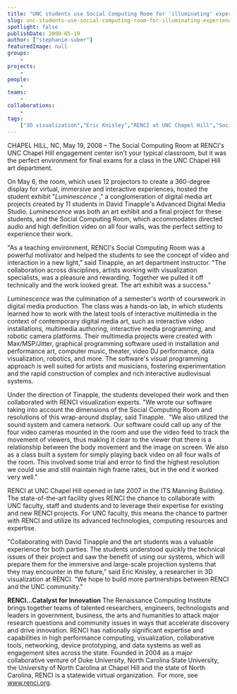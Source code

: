 ```yaml
---
title: "UNC students use Social Computing Room for 'illuminating' experience"
slug: unc-students-use-social-computing-room-for-illuminating-experience
spotlight: false
publishDate: 2008-05-19
author: ["stephanie-suber"]
featuredImage: null
groups:
    - 
projects:
    - 
people:
    - 
teams: 
    - 
collaborations:
    - 
tags:
    ["3D visualization","Eric Knisley","RENCI at UNC Chapel Hill","Social Computing Room (SCR)"]
---
```

CHAPEL HILL, NC, May 19, 2008 – The Social Computing Room at RENCI's UNC Chapel Hill engagement center isn't your typical classroom, but it was the perfect environment for final exams for a class in the UNC Chapel Hill art department.

On May 6, the room, which uses 12 projectors to create a 360-degree display for virtual, immersive and interactive experiences, hosted the student exhibit "<em>Luminescence</em> ,"  a conglomeration of digital media art projects created by 11 students in David  Tinapple's Advanced Digital Media Studio. <em>Luminescence </em>was both an art exhibit and a final project for these students, and the Social Computing Room, which accommodates directed audio and high definition video on all four walls, was the perfect setting to experience their work.

"As a teaching environment, RENCI's Social Computing Room was a powerful motivator and helped the students to see the concept of video and interaction in a new light," said Tinapple, an art department instructor. "The collaboration across disciplines, artists working with visualization specialists, was a pleasure and rewarding. Together we pulled it off technically and the work looked great. The art exhibit was a success."

<em>Luminescence</em> was the culmination of a semester's worth of coursework in digital media production. The class was a hands-on lab, in which students learned how to work with the latest tools of interactive multimedia in the context of contemporary digital media art, such as interactive video installations, multimedia authoring, interactive media programming, and robotic camera platforms. Their multimedia projects were created with Max/MSP/Jitter, graphical programming software used in installation and performance art, computer music, theater, video DJ performance, data visualization, robotics, and more. The software's visual programming approach is well suited for artists and musicians, fostering experimentation and the rapid construction of complex and rich interactive audiovisual systems.

Under the direction of Tinapple, the students developed their work and then collaborated with RENCI visualization experts. "We wrote our software taking into account the dimensions of the Social Computing Room and resolutions of this wrap-around display, said Tinapple.  "We also utilized the sound system and camera network. Our software could call up any of the four video cameras mounted in the room and use the video feed to track the movement of viewers, thus making it clear to the viewer that there is a relationship between the body movement and the image on screen. We also as a class built a system for simply playing back video on all four walls of the room. This involved some trial and error to find the highest resolution we could use and still maintain high frame rates, but in the end it worked very well."

RENCI at UNC Chapel Hill opened in late 2007 in the ITS Manning Building. The state-of-the-art facility gives RENCI the chance to collaborate with UNC faculty, staff and students and to leverage their expertise for existing and new RENCI projects. For UNC faculty, this means the chance to partner with RENCI and utilize its advanced technologies, computing resources and expertise.

"Collaborating with David Tinapple and the art students was a valuable experience for both parties. The students understood quickly the technical issues of their project and saw the benefit of using our systems, which will prepare them for the immersive and large-scale projection systems that they may encounter in the future," said Eric Knisley, a researcher in 3D visualization at RENCI. "We hope to build more partnerships between RENCI and the UNC community."

<strong>RENCI…Catalyst for  Innovation</strong>
The Renaissance Computing Institute brings together teams of talented researchers, engineers, technologists and leaders in government, business, the arts and humanities to attack major research questions and community issues in ways that accelerate discovery and drive innovation. RENCI has nationally significant expertise and capabilities in high performance computing, visualization, collaborative tools, networking, device prototyping, and data systems as well as engagement sites across the state. Founded in 2004 as a major collaborative venture of Duke University, North Carolina State University, the University of North Carolina at Chapel Hill and the state of North Carolina, RENCI is a statewide virtual organization.  For more, see <a href="https://www.renci.org/">www.renci.org</a>.

